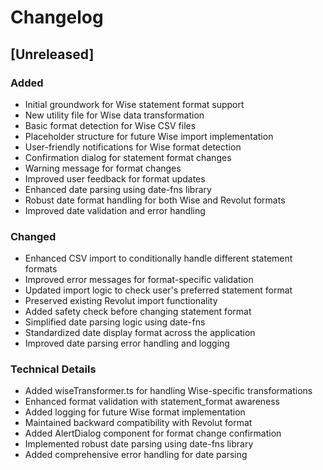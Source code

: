 # Changelog

## [Unreleased]

### Added
- Initial groundwork for Wise statement format support
- New utility file for Wise data transformation
- Basic format detection for Wise CSV files
- Placeholder structure for future Wise import implementation
- User-friendly notifications for Wise format detection
- Confirmation dialog for statement format changes
- Warning message for format changes
- Improved user feedback for format updates
- Enhanced date parsing using date-fns library
- Robust date format handling for both Wise and Revolut formats
- Improved date validation and error handling

### Changed
- Enhanced CSV import to conditionally handle different statement formats
- Improved error messages for format-specific validation
- Updated import logic to check user's preferred statement format
- Preserved existing Revolut import functionality
- Added safety check before changing statement format
- Simplified date parsing logic using date-fns
- Standardized date display format across the application
- Improved date parsing error handling and logging

### Technical Details
- Added wiseTransformer.ts for handling Wise-specific transformations
- Enhanced format validation with statement_format awareness
- Added logging for future Wise format implementation
- Maintained backward compatibility with Revolut format
- Added AlertDialog component for format change confirmation
- Implemented robust date parsing using date-fns library
- Added comprehensive error handling for date parsing